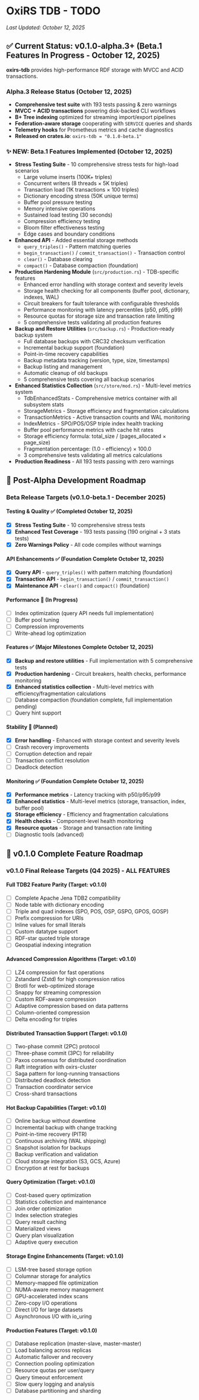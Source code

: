 # OxiRS TDB - TODO

*Last Updated: October 12, 2025*

## ✅ Current Status: v0.1.0-alpha.3+ (Beta.1 Features In Progress - October 12, 2025)

**oxirs-tdb** provides high-performance RDF storage with MVCC and ACID transactions.

### Alpha.3 Release Status (October 12, 2025)
- **Comprehensive test suite** with 193 tests passing & zero warnings
- **MVCC + ACID transactions** powering disk-backed CLI workflows
- **B+ Tree indexing** optimized for streaming import/export pipelines
- **Federation-aware storage** cooperating with `SERVICE` queries and shards
- **Telemetry hooks** for Prometheus metrics and cache diagnostics
- **Released on crates.io**: `oxirs-tdb = "0.1.0-beta.1"`

### ✨ NEW: Beta.1 Features Implemented (October 12, 2025)
- **Stress Testing Suite** - 10 comprehensive stress tests for high-load scenarios
  - Large volume inserts (100K+ triples)
  - Concurrent writers (8 threads × 5K triples)
  - Transaction load (1K transactions × 100 triples)
  - Dictionary encoding stress (50K unique terms)
  - Buffer pool pressure testing
  - Memory intensive operations
  - Sustained load testing (30 seconds)
  - Compression efficiency testing
  - Bloom filter effectiveness testing
  - Edge cases and boundary conditions
- **Enhanced API** - Added essential storage methods
  - `query_triples()` - Pattern matching queries
  - `begin_transaction()` / `commit_transaction()` - Transaction control
  - `clear()` - Database clearing
  - `compact()` - Database compaction (foundation)
- **Production Hardening Module** (`src/production.rs`) - TDB-specific features
  - Enhanced error handling with storage context and severity levels
  - Storage health checking for all components (buffer pool, dictionary, indexes, WAL)
  - Circuit breakers for fault tolerance with configurable thresholds
  - Performance monitoring with latency percentiles (p50, p95, p99)
  - Resource quotas for storage size and transaction rate limiting
  - 5 comprehensive tests validating all production features
- **Backup and Restore Utilities** (`src/backup.rs`) - Production-ready backup system
  - Full database backups with CRC32 checksum verification
  - Incremental backup support (foundation)
  - Point-in-time recovery capabilities
  - Backup metadata tracking (version, type, size, timestamps)
  - Backup listing and management
  - Automatic cleanup of old backups
  - 5 comprehensive tests covering all backup scenarios
- **Enhanced Statistics Collection** (`src/store/mod.rs`) - Multi-level metrics system
  - TdbEnhancedStats - Comprehensive metrics container with all subsystem stats
  - StorageMetrics - Storage efficiency and fragmentation calculations
  - TransactionMetrics - Active transaction counts and WAL monitoring
  - IndexMetrics - SPO/POS/OSP triple index health tracking
  - Buffer pool performance metrics with cache hit rates
  - Storage efficiency formula: total_size / (pages_allocated × page_size)
  - Fragmentation percentage: (1.0 - efficiency) × 100.0
  - 3 comprehensive tests validating all metrics calculations
- **Production Readiness** - All 193 tests passing with zero warnings

## 🎯 Post-Alpha Development Roadmap

### Beta Release Targets (v0.1.0-beta.1 - December 2025)

#### Testing & Quality ✅ (Completed October 12, 2025)
- [x] **Stress Testing Suite** - 10 comprehensive stress tests
- [x] **Enhanced Test Coverage** - 193 tests passing (190 original + 3 stats tests)
- [x] **Zero Warnings Policy** - All code compiles without warnings

#### API Enhancements ✅ (Foundation Complete October 12, 2025)
- [x] **Query API** - `query_triples()` with pattern matching (foundation)
- [x] **Transaction API** - `begin_transaction()` / `commit_transaction()`
- [x] **Maintenance API** - `clear()` and `compact()` (foundation)

#### Performance 🚧 (In Progress)
- [ ] Index optimization (query API needs full implementation)
- [ ] Buffer pool tuning
- [ ] Compression improvements
- [ ] Write-ahead log optimization

#### Features ✅ (Major Milestones Complete October 12, 2025)
- [x] **Backup and restore utilities** - Full implementation with 5 comprehensive tests
- [x] **Production hardening** - Circuit breakers, health checks, performance monitoring
- [x] **Enhanced statistics collection** - Multi-level metrics with efficiency/fragmentation calculations
- [ ] Database compaction (foundation complete, full implementation pending)
- [ ] Query hint support

#### Stability 🚧 (Planned)
- [x] **Error handling** - Enhanced with storage context and severity levels
- [ ] Crash recovery improvements
- [ ] Corruption detection and repair
- [ ] Transaction conflict resolution
- [ ] Deadlock detection

#### Monitoring ✅ (Foundation Complete October 12, 2025)
- [x] **Performance metrics** - Latency tracking with p50/p95/p99
- [x] **Enhanced statistics** - Multi-level metrics (storage, transaction, index, buffer pool)
- [x] **Storage efficiency** - Efficiency and fragmentation calculations
- [x] **Health checks** - Component-level health monitoring
- [x] **Resource quotas** - Storage and transaction rate limiting
- [ ] Diagnostic tools (advanced)

## 🎯 v0.1.0 Complete Feature Roadmap

### v0.1.0 Final Release Targets (Q4 2025) - ALL FEATURES

#### Full TDB2 Feature Parity (Target: v0.1.0)
- [ ] Complete Apache Jena TDB2 compatibility
- [ ] Node table with dictionary encoding
- [ ] Triple and quad indexes (SPO, POS, OSP, GSPO, GPOS, GOSP)
- [ ] Prefix compression for URIs
- [ ] Inline values for small literals
- [ ] Custom datatype support
- [ ] RDF-star quoted triple storage
- [ ] Geospatial indexing integration

#### Advanced Compression Algorithms (Target: v0.1.0)
- [ ] LZ4 compression for fast operations
- [ ] Zstandard (Zstd) for high compression ratios
- [ ] Brotli for web-optimized storage
- [ ] Snappy for streaming compression
- [ ] Custom RDF-aware compression
- [ ] Adaptive compression based on data patterns
- [ ] Column-oriented compression
- [ ] Delta encoding for triples

#### Distributed Transaction Support (Target: v0.1.0)
- [ ] Two-phase commit (2PC) protocol
- [ ] Three-phase commit (3PC) for reliability
- [ ] Paxos consensus for distributed coordination
- [ ] Raft integration with oxirs-cluster
- [ ] Saga pattern for long-running transactions
- [ ] Distributed deadlock detection
- [ ] Transaction coordinator service
- [ ] Cross-shard transactions

#### Hot Backup Capabilities (Target: v0.1.0)
- [ ] Online backup without downtime
- [ ] Incremental backup with change tracking
- [ ] Point-in-time recovery (PITR)
- [ ] Continuous archiving (WAL shipping)
- [ ] Snapshot isolation for backups
- [ ] Backup verification and validation
- [ ] Cloud storage integration (S3, GCS, Azure)
- [ ] Encryption at rest for backups

#### Query Optimization (Target: v0.1.0)
- [ ] Cost-based query optimization
- [ ] Statistics collection and maintenance
- [ ] Join order optimization
- [ ] Index selection strategies
- [ ] Query result caching
- [ ] Materialized views
- [ ] Query plan visualization
- [ ] Adaptive query execution

#### Storage Engine Enhancements (Target: v0.1.0)
- [ ] LSM-tree based storage option
- [ ] Columnar storage for analytics
- [ ] Memory-mapped file optimization
- [ ] NUMA-aware memory management
- [ ] GPU-accelerated index scans
- [ ] Zero-copy I/O operations
- [ ] Direct I/O for large datasets
- [ ] Asynchronous I/O with io_uring

#### Production Features (Target: v0.1.0)
- [ ] Database replication (master-slave, master-master)
- [ ] Load balancing across replicas
- [ ] Automatic failover and recovery
- [ ] Connection pooling optimization
- [ ] Resource quotas per user/query
- [ ] Query timeout enforcement
- [ ] Slow query logging and analysis
- [ ] Database partitioning and sharding